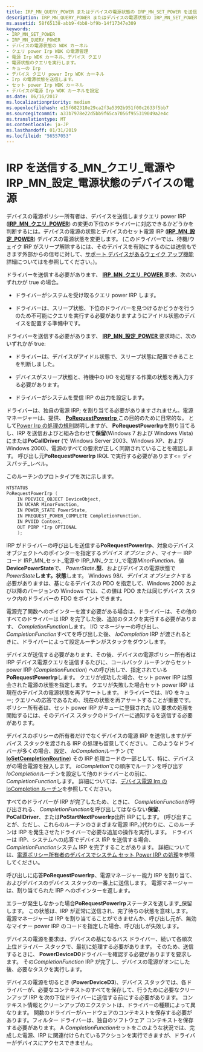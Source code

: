 ```yaml
---
title: IRP_MN_QUERY_POWER またはデバイスの電源状態の IRP_MN_SET_POWER を送信します。
description: IRP_MN_QUERY_POWER またはデバイスの電源状態の IRP_MN_SET_POWER を送信します。
ms.assetid: 58f65138-abb9-4bb8-bf9b-14f17347e309
keywords:
- IRP_MN_SET_POWER
- IRP_MN_QUERY_POWER
- デバイスの電源状態の WDK カーネル
- クエリ power Irp WDK の電源管理
- 電源 Irp WDK カーネル、デバイス クエリ
- 電源状態のクエリを実行します。
- キューの Irp
- デバイス クエリ power Irp WDK カーネル
- Irp の電源状態を送信します。
- セット power Irp WDK カーネル
- デバイスが電源 Irp WDK カーネルを設定
ms.date: 06/16/2017
ms.localizationpriority: medium
ms.openlocfilehash: e15f682310e29ca2f3a5392b951f00c2633f5bb7
ms.sourcegitcommit: a33b7978e22d5bb9f65ca7056f955319049a2e4c
ms.translationtype: MT
ms.contentlocale: ja-JP
ms.lasthandoff: 01/31/2019
ms.locfileid: "56557053"
---
```

# <a name="sending-irpmnquerypower-or-irpmnsetpower-for-device-power-states"></a>IRP を送信する\_MN\_クエリ\_電源や IRP\_MN\_設定\_電源状態のデバイスの電源





デバイスの電源ポリシー所有者は、デバイスを送信しますクエリ power IRP ([**IRP\_MN\_クエリ\_POWER**](https://msdn.microsoft.com/library/windows/hardware/ff551699)) の変更の下位のドライバーに対応できるかどうかを判断するには。デバイスの電源の状態とデバイスのセット電源 IRP ([**IRP\_MN\_設定\_POWER**](https://msdn.microsoft.com/library/windows/hardware/ff551744)) デバイスの電源状態を変更します。 (このドライバーでは、待機/ウェイク IRP がスリープ解除するには、そのデバイスを有効にするのには送信もできます外部からの信号に対して、[サポート デバイスがあるウェイク アップ機能](supporting-devices-that-have-wake-up-capabilities.md)詳細についてはを参照してください。)。

ドライバーを送信する必要があります、 [ **IRP\_MN\_クエリ\_POWER** ](https://msdn.microsoft.com/library/windows/hardware/ff551699)要求、次のいずれかが true の場合。

-   ドライバーがシステムを受け取るクエリ power IRP します。

-   ドライバーは、スリープ状態、下位のドライバーを見つけるかどうかを行うのため不可能にクエリを実行する必要がありますようにアイドル状態のデバイスを配置する準備中です。

ドライバーを送信する必要があります、 [ **IRP\_MN\_設定\_POWER** ](https://msdn.microsoft.com/library/windows/hardware/ff551744)要求時に、次のいずれかが true:

-   ドライバーは、デバイスがアイドル状態で、スリープ状態に配置できることを判断しました。

-   デバイスがスリープ状態と、待機中の I/O を処理する作業の状態を再入力する必要があります。

-   ドライバーがシステムを受信 IRP の出力を設定します。

ドライバーは、独自の電源 IRP; を割り当てる必要がありますされません。電源マネージャーは、提供、 [ **PoRequestPowerIrp** ](https://msdn.microsoft.com/library/windows/hardware/ff559734)この目的のために日常的な。 として[Power Irp の処理の規則](rules-for-handling-power-irps.md)説明しますが、 **PoRequestPowerIrp**を割り当てるし、IRP を送信およびと組み合わせて**保留**(Windows 7 および Windows Vista) にまたは**PoCallDriver** (で Windows Server 2003、Windows XP、および Windows 2000)、電源のすべての要求が正しく同期されていることを確認します。 呼び出し元**PoRequestPowerIrp** IRQL で実行する必要があります&lt;= ディスパッチ\_レベル。

このルーチンのプロトタイプを次に示します。

```cpp
NTSTATUS
PoRequestPowerIrp (
    IN PDEVICE_OBJECT DeviceObject,
    IN UCHAR MinorFunction,
    IN POWER_STATE PowerState,
    IN PREQUEST_POWER_COMPLETE CompletionFunction,
    IN PVOID Context,
    OUT PIRP *Irp OPTIONAL
    );
```

IRP がドライバーの呼び出しを送信する**PoRequestPowerIrp**、対象のデバイス オブジェクトへのポインターを指定する*デバイス オブジェクト*、マイナー IRP コード IRP\_MN\_セット\_電源や IRP\_MN\_クエリ\_で電源*MinorFunction*、値**DevicePowerState**で、 <em>PowerState</em>**.型**、およびデバイスの電源状態で<em>PowerState</em>**します。状態**します。 Windows 98/、*デバイス オブジェクト*する必要がありますは、基になるデバイスの PDO を指定して、Windows 2000 および以降のバージョンの Windows では、この値は PDO または同じデバイス スタック内のドライバーの FDO をポイントできます。

電源完了関数へのポインターを渡す必要がある場合は、ドライバーは、その他のすべてのドライバーは IRP を完了した後、追加のタスクを実行する必要があります、 *CompletionFunction*します。 I/O マネージャーの呼び出し、 *CompletionFunction*すべてを呼び出した後、 *IoCompletion* IRP が渡されるときに、ドライバーによって設定ルーチンがスタックをダウンします。

デバイスが送信する必要があります、その後、デバイスの電源ポリシー所有者は IRP デバイス電源クエリを送信するたびに、コールバック ルーチンからセット power IRP (*CompletionFunction*) への呼び出しで、指定されている**PoRequestPowerIrp**します。 クエリが成功した場合、セット power IRP は照会された電源の状態を指定します。 クエリが失敗した場合セット power IRP は現在のデバイスの電源状態を再アサートします。 ドライバーでは、I/O をキュー; クエリへの応答であるため、現在の状態を再アサートすることが重要です。ポリシー所有者は、セット power IRP がキューに登録された I/O 要求の処理を開始するには、そのデバイス スタックのドライバーに通知するを送信する必要があります。

デバイスのポリシーの所有者だけでなくデバイスの電源 IRP を送信しますがデバイス スタックを渡される IRP の処理も留意してください。 このようなドライバーが多くの場合、設定、 *IoCompletion*ルーチン (で[ **IoSetCompletionRoutine**](https://msdn.microsoft.com/library/windows/hardware/ff549679)) その IRP 処理コードの一部として、特に、デバイスがの場合電源を投入します。 *IoCompletion*での順序でルーチンを呼び出す*IoCompletion*ルーチンを設定して他のドライバーとの前に、 *CompletionFunction*します。 詳細については、[デバイス電源 Irp の IoCompletion ルーチン](iocompletion-routines-for-device-power-irps.md)を参照してください。

すべてのドライバーが IRP が完了したため、ときに、 *CompletionFunction*が呼び出される、 *CompletionFunction*を呼び出してはならない**保留**、 **PoCallDriver**、または**PoStartNextPowerIrp**出所 IRP にします。 (呼び出すことが、ただし、これらのルーチンのさまざまな電源 IRP。)代わりに、このルーチンは IRP を発生させたドライバーで必要な追加の操作を実行します。 ドライバーは IRP、システムへの応答でデバイス IRP を送信する場合、 *CompletionFunction*システム IRP を完了することがあります。 詳細については、[電源ポリシー所有者のデバイスでシステム セット Power IRP の処理](handling-a-system-set-power-irp-in-a-device-power-policy-owner.md)を参照してください。

呼び出しに応答**PoRequestPowerIrp**、電源マネージャー能力 IRP を割り当て、およびデバイスのデバイス スタックの一番上に送信します。 電源マネージャーは、割り当てられた IRP へのポインターを返します。

エラーが発生しなかった場合**PoRequestPowerIrp**ステータスを返します\_保留します。 この状態は、IRP が正常に送信され、完了待ちの状態を意味します。 電源マネージャーは IRP を割り当てることができませんか、呼び出し元が、無効なマイナー power IRP のコードを指定した場合、呼び出しが失敗します。

デバイスの電源を要求は、デバイスの基になるバス ドライバー、続いて各順次上位ドライバー スタックで、最初に処理する必要があります。 そのため、送信するときに、 **PowerDeviceD0**ドライバーを確認する必要がありますを要求します。 その*CompletionFunction* IRP が完了し、デバイスの電源がオンにした後、必要なタスクを実行します。

デバイスの電源を切るとき (**PowerDeviceD3**)、デバイス スタックでは、各ドライバーが、必要なコンテキストのすべてを保存して、行うために必要なクリーンアップ IRP を次の下位ドライバーに送信する前にする必要があります。 コンテキスト情報とクリーンアップのエクステントは、ドライバーの種類によって異なります。 関数のドライバーがハードウェアのコンテキストを保存する必要があります。フィルター ドライバーは、独自のソフトウェア コンテキストを保存する必要があります。 A *CompletionFunction*セットをこのような状況では、完成した電源、IRP に関連付けられているアクションを実行できますが、ドライバーがデバイスにアクセスできません。

 

 




